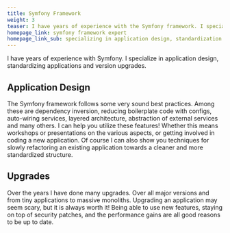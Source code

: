 ```yaml
---
title: Symfony Framework
weight: 3
teaser: I have years of experience with the Symfony framework. I specialize in application design, version upgrades, and standardizing applications.
homepage_link: symfony framework expert
homepage_link_sub: specializing in application design, standardization and version upgrades
---
```


I have years of experience with Symfony. I specialize in application design, standardizing applications and version upgrades.

## Application Design

The Symfony framework follows some very sound best practices. Among these are dependency inversion, reducing boilerplate code with configs, auto-wiring services, layered architecture, abstraction of external services and many others. I can help you utilize these features! Whether this means workshops or presentations on the various aspects, or getting involved in coding a new application. Of course I can also show you techniques for slowly refactoring an existing application towards a cleaner and more standardized structure.

## Upgrades

Over the years I have done many upgrades. Over all major versions and from tiny applications to massive monoliths. Upgrading an application may seem scary, but it is always worth it! Being able to use new features, staying on top of security patches, and the performance gains are all good reasons to be up to date.